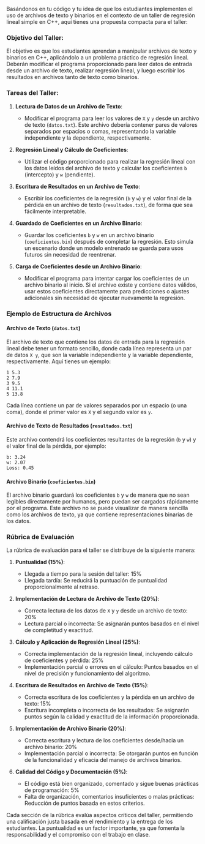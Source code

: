 Basándonos en tu código y tu idea de que los estudiantes implementen el uso de archivos de texto y binarios en el contexto de un taller de regresión lineal simple en C++, aquí tienes una propuesta compacta para el taller:

### Objetivo del Taller:
El objetivo es que los estudiantes aprendan a manipular archivos de texto y binarios en C++, aplicándolo a un problema práctico de regresión lineal. Deberán modificar el programa proporcionado para leer datos de entrada desde un archivo de texto, realizar regresión lineal, y luego escribir los resultados en archivos tanto de texto como binarios.

### Tareas del Taller:

1. **Lectura de Datos de un Archivo de Texto**:
   - Modificar el programa para leer los valores de `X` y `y` desde un archivo de texto (`datos.txt`). Este archivo debería contener pares de valores separados por espacios o comas, representando la variable independiente y la dependiente, respectivamente.

2. **Regresión Lineal y Cálculo de Coeficientes**:
   - Utilizar el código proporcionado para realizar la regresión lineal con los datos leídos del archivo de texto y calcular los coeficientes `b` (intercepto) y `w` (pendiente).

3. **Escritura de Resultados en un Archivo de Texto**:
   - Escribir los coeficientes de la regresión (`b` y `w`) y el valor final de la pérdida en un archivo de texto (`resultados.txt`), de forma que sea fácilmente interpretable.

4. **Guardado de Coeficientes en un Archivo Binario**:
   - Guardar los coeficientes `b` y `w` en un archivo binario (`coeficientes.bin`) después de completar la regresión. Esto simula un escenario donde un modelo entrenado se guarda para usos futuros sin necesidad de reentrenar.

5. **Carga de Coeficientes desde un Archivo Binario**:
   - Modificar el programa para intentar cargar los coeficientes de un archivo binario al inicio. Si el archivo existe y contiene datos válidos, usar estos coeficientes directamente para predicciones o ajustes adicionales sin necesidad de ejecutar nuevamente la regresión.


### Ejemplo de Estructura de Archivos

#### Archivo de Texto (`datos.txt`)
El archivo de texto que contiene los datos de entrada para la regresión lineal debe tener un formato sencillo, donde cada línea representa un par de datos `X y`, que son la variable independiente y la variable dependiente, respectivamente. Aquí tienes un ejemplo:

```
1 5.3
2 7.9
3 9.5
4 11.1
5 13.8
```

Cada línea contiene un par de valores separados por un espacio (o una coma), donde el primer valor es `X` y el segundo valor es `y`.

#### Archivo de Texto de Resultados (`resultados.txt`)
Este archivo contendrá los coeficientes resultantes de la regresión (`b` y `w`) y el valor final de la pérdida, por ejemplo:

```
b: 3.24
w: 2.07
Loss: 0.45
```

#### Archivo Binario (`coeficientes.bin`)
El archivo binario guardará los coeficientes `b` y `w` de manera que no sean legibles directamente por humanos, pero puedan ser cargados rápidamente por el programa. Este archivo no se puede visualizar de manera sencilla como los archivos de texto, ya que contiene representaciones binarias de los datos.

### Rúbrica de Evaluación

La rúbrica de evaluación para el taller se distribuye de la siguiente manera:

1. **Puntualidad (15%)**:
   - Llegada a tiempo para la sesión del taller: 15%
   - Llegada tardía: Se reducirá la puntuación de puntualidad proporcionalmente al retraso.

2. **Implementación de Lectura de Archivo de Texto (20%)**:
   - Correcta lectura de los datos de `X` y `y` desde un archivo de texto: 20%
   - Lectura parcial o incorrecta: Se asignarán puntos basados en el nivel de completitud y exactitud.

3. **Cálculo y Aplicación de Regresión Lineal (25%)**:
   - Correcta implementación de la regresión lineal, incluyendo cálculo de coeficientes y pérdida: 25%
   - Implementación parcial o errores en el cálculo: Puntos basados en el nivel de precisión y funcionamiento del algoritmo.

4. **Escritura de Resultados en Archivo de Texto (15%)**:
   - Correcta escritura de los coeficientes y la pérdida en un archivo de texto: 15%
   - Escritura incompleta o incorrecta de los resultados: Se asignarán puntos según la calidad y exactitud de la información proporcionada.

5. **Implementación de Archivo Binario (20%)**:
   - Correcta escritura y lectura de los coeficientes desde/hacia un archivo binario: 20%
   - Implementación parcial o incorrecta: Se otorgarán puntos en función de la funcionalidad y eficacia del manejo de archivos binarios.

6. **Calidad del Código y Documentación (5%)**:
   - El código está bien organizado, comentado y sigue buenas prácticas de programación: 5%
   - Falta de organización, comentarios insuficientes o malas prácticas: Reducción de puntos basada en estos criterios.

Cada sección de la rúbrica evalúa aspectos críticos del taller, permitiendo una calificación justa basada en el rendimiento y la entrega de los estudiantes. La puntualidad es un factor importante, ya que fomenta la responsabilidad y el compromiso con el trabajo en clase.